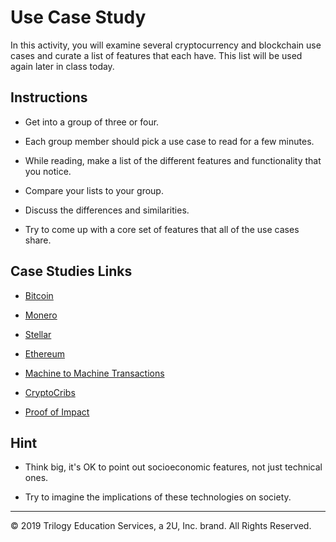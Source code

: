 # Use Case Study

In this activity, you will examine several cryptocurrency and blockchain use cases and curate a list of features that each have. This list will be used again later in class today.

## Instructions

* Get into a group of three or four.

* Each group member should pick a use case to read for a few minutes.

* While reading, make a list of the different features and functionality that you notice.

* Compare your lists to your group.

* Discuss the differences and similarities.

* Try to come up with a core set of features that all of the use cases share.

## Case Studies Links

* [Bitcoin](https://www.bbc.co.uk/news/business-47553048)

* [Monero](https://bravenewcoin.com/insights/monero-no-plans-to-go-'legit')

* [Stellar](https://www.investopedia.com/news/what-stellar/)

* [Ethereum](https://www.techradar.com/uk/news/charting-the-rise-and-rise-of-ethereum)

* [Machine to Machine Transactions](https://blogs.dxc.technology/2019/01/29/machines-that-pay-each-other-using-digital-wallets/)

* [CryptoCribs](https://news.bitcoin.com/meet-cryptocribs-a-rental-service-that-aims-to-decentralize-airbnb/)

* [Proof of Impact](https://proofofimpact.com)

## Hint

* Think big, it's OK to point out socioeconomic features, not just technical ones.

* Try to imagine the implications of these technologies on society.

---

© 2019 Trilogy Education Services, a 2U, Inc. brand. All Rights Reserved.
